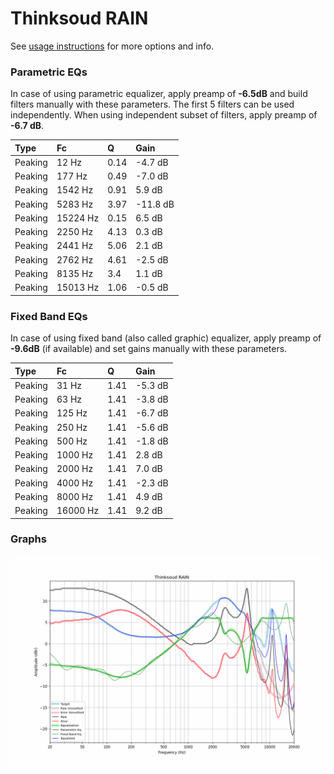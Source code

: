 # Thinksoud RAIN
See [usage instructions](https://github.com/jaakkopasanen/AutoEq#usage) for more options and info.

### Parametric EQs
In case of using parametric equalizer, apply preamp of **-6.5dB** and build filters manually
with these parameters. The first 5 filters can be used independently.
When using independent subset of filters, apply preamp of **-6.7 dB**.

| Type    | Fc       |    Q | Gain     |
|:--------|:---------|:-----|:---------|
| Peaking | 12 Hz    | 0.14 | -4.7 dB  |
| Peaking | 177 Hz   | 0.49 | -7.0 dB  |
| Peaking | 1542 Hz  | 0.91 | 5.9 dB   |
| Peaking | 5283 Hz  | 3.97 | -11.8 dB |
| Peaking | 15224 Hz | 0.15 | 6.5 dB   |
| Peaking | 2250 Hz  | 4.13 | 0.3 dB   |
| Peaking | 2441 Hz  | 5.06 | 2.1 dB   |
| Peaking | 2762 Hz  | 4.61 | -2.5 dB  |
| Peaking | 8135 Hz  | 3.4  | 1.1 dB   |
| Peaking | 15013 Hz | 1.06 | -0.5 dB  |

### Fixed Band EQs
In case of using fixed band (also called graphic) equalizer, apply preamp of **-9.6dB**
(if available) and set gains manually with these parameters.

| Type    | Fc       |    Q | Gain    |
|:--------|:---------|:-----|:--------|
| Peaking | 31 Hz    | 1.41 | -5.3 dB |
| Peaking | 63 Hz    | 1.41 | -3.8 dB |
| Peaking | 125 Hz   | 1.41 | -6.7 dB |
| Peaking | 250 Hz   | 1.41 | -5.6 dB |
| Peaking | 500 Hz   | 1.41 | -1.8 dB |
| Peaking | 1000 Hz  | 1.41 | 2.8 dB  |
| Peaking | 2000 Hz  | 1.41 | 7.0 dB  |
| Peaking | 4000 Hz  | 1.41 | -2.3 dB |
| Peaking | 8000 Hz  | 1.41 | 4.9 dB  |
| Peaking | 16000 Hz | 1.41 | 9.2 dB  |

### Graphs
![](./Thinksoud%20RAIN.png)